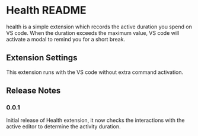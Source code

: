 # Health README

health is a simple extension which records the active duration you spend on VS code. When the duration exceeds the maximum value, VS code will activate a modal to remind you for a short break.

## Extension Settings

This extension runs with the VS code without extra command activation.


## Release Notes


### 0.0.1

Initial release of Health extension, it now checks the interactions with the active editor to determine the activity duration.
